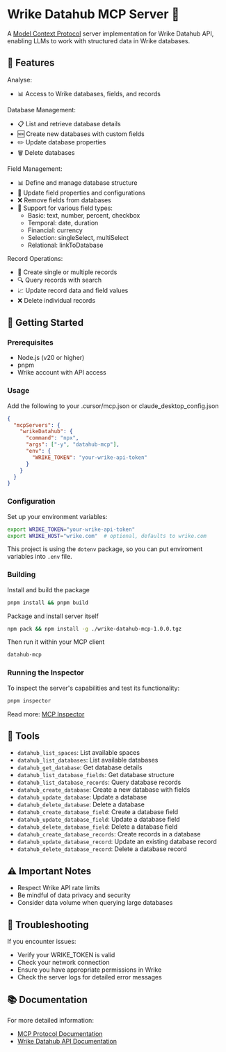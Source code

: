 # Wrike Datahub MCP Server 🚀

A [Model Context Protocol](https://github.com/modelcontextprotocol/protocol) server implementation for Wrike Datahub API, enabling LLMs to work with structured data in Wrike databases.

## 🌟 Features

Analyse:
- 📊 Access to Wrike databases, fields, and records

Database Management:
- 📋 List and retrieve database details
- 🆕 Create new databases with custom fields
- ✏️ Update database properties
- 🗑️ Delete databases

Field Management:
- 📊 Define and manage database structure
- 🔄 Update field properties and configurations
- ❌ Remove fields from databases
- 🎨 Support for various field types:
  - Basic: text, number, percent, checkbox
  - Temporal: date, duration
  - Financial: currency
  - Selection: singleSelect, multiSelect
  - Relational: linkToDatabase

Record Operations:
- 📝 Create single or multiple records
- 🔍 Query records with search
- 📈 Update record data and field values
- ❌ Delete individual records

## 🚀 Getting Started

### Prerequisites

- Node.js (v20 or higher)
- pnpm
- Wrike account with API access

### Usage
Add the following to your .cursor/mcp.json or claude_desktop_config.json

```json
{
  "mcpServers": {
    "wrikeDatahub": {
      "command": "npx",
      "args": ["-y", "datahub-mcp"],
      "env": {
        "WRIKE_TOKEN": "your-wrike-api-token"
      }
    }
  }
}
```

### Configuration

Set up your environment variables:
```bash
export WRIKE_TOKEN="your-wrike-api-token"
export WRIKE_HOST="wrike.com"  # optional, defaults to wrike.com
```

This project is using the `dotenv` package, so you can put enviroment variables into `.env` file.

### Building
Install and build the package
```bash
pnpm install && pnpm build
```
Package and install server itself
```bash
npm pack && npm install -g ./wrike-datahub-mcp-1.0.0.tgz
```
Then run it within your MCP client
```bash
datahub-mcp
```

### Running the Inspector
To inspect the server's capabilities and test its functionality:
```bash
pnpm inspector
```
Read more: [MCP Inspector](https://github.com/modelcontextprotocol/inspector)

## 🔧 Tools
- `datahub_list_spaces`: List available spaces
- `datahub_list_databases`: List available databases
- `datahub_get_database`: Get database details
- `datahub_list_database_fields`: Get database structure
- `datahub_list_database_records`: Query database records
- `datahub_create_database`: Create a new database with fields
- `datahub_update_database`: Update a database
- `datahub_delete_database`: Delete a database
- `datahub_create_database_field`: Create a database field
- `datahub_update_database_field`: Update a database field
- `datahub_delete_database_field`: Delete a database field
- `datahub_create_database_records`: Create records in a database
- `datahub_update_database_record`: Update an existing database record
- `datahub_delete_database_record`: Delete a database record

## ⚠️ Important Notes
- Respect Wrike API rate limits
- Be mindful of data privacy and security
- Consider data volume when querying large databases

## 🐛 Troubleshooting
If you encounter issues:

- Verify your WRIKE_TOKEN is valid
- Check your network connection
- Ensure you have appropriate permissions in Wrike
- Check the server logs for detailed error messages

## 📚 Documentation
For more detailed information:

- [MCP Protocol Documentation](https://github.com/modelcontextprotocol/protocol)
- [Wrike Datahub API Documentation](https://developers.wrike.com/datahub-overview/)